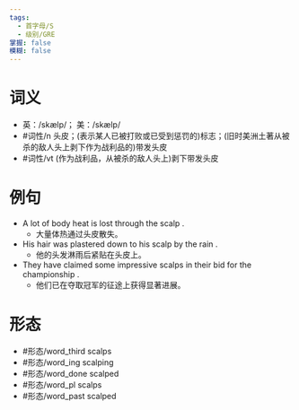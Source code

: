```yaml
---
tags:
  - 首字母/S
  - 级别/GRE
掌握: false
模糊: false
---
```

# 词义
- 英：/skælp/； 美：/skælp/
- #词性/n  头皮；(表示某人已被打败或已受到惩罚的)标志；(旧时美洲土著从被杀的敌人头上剥下作为战利品的)带发头皮
- #词性/vt  (作为战利品，从被杀的敌人头上)剥下带发头皮
# 例句
- A lot of body heat is lost through the scalp .
	- 大量体热通过头皮散失。
- His hair was plastered down to his scalp by the rain .
	- 他的头发淋雨后紧贴在头皮上。
- They have claimed some impressive scalps in their bid for the championship .
	- 他们已在夺取冠军的征途上获得显著进展。
# 形态
- #形态/word_third scalps
- #形态/word_ing scalping
- #形态/word_done scalped
- #形态/word_pl scalps
- #形态/word_past scalped
